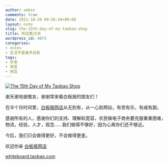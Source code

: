 ```yaml
---
author: admin
comments: true
date: 2011-10-20 09:56:44+00:00
layout: note
slug: the-15th-day-of-my-taobao-shop
title: 开店第15天
wordpress_id: 4873
categories:
- notes
- 生活不是条件反射
tags:
- 冬枣
- 淘宝
- 网店
---
```


[![The 15th Day of My Taobao Shop](http://farm7.static.flickr.com/6175/6262027043_2a6318e4a1.jpg)](http://www.flickr.com/photos/42121485@N00/6262027043)

谢天谢地谢推友，谢谢常来看白板报的朋友们！

在半个月时间里，[白板报网店](http://whiteboard.taobao.com)从无到有，从一心到两钻，有苦有乐，有咸有甜。

感谢所有的人，感谢你们的支持、理解和宽容，农民做电子商务要克服重重困难，物流，经验，人才，观念……我们做得不够好，因为心离你们还不够近。

今后，我们只会做得更好，不会做得更差。

欢迎你来 [白板报网店](http://whiteboard.taobao.com) 

[whiteboard.taobao.com](http://whiteboard.taobao.com)
